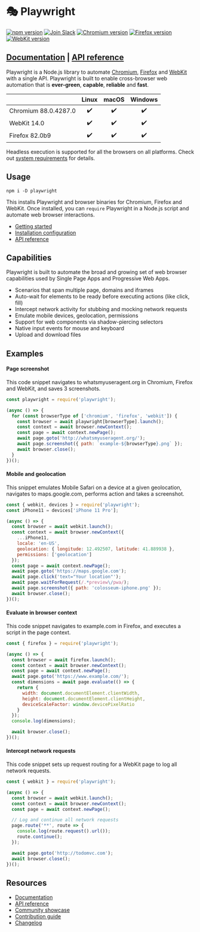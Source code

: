 # 🎭 Playwright

[![npm version](https://img.shields.io/npm/v/playwright.svg?style=flat)](https://www.npmjs.com/package/playwright) [![Join Slack](https://img.shields.io/badge/join-slack-infomational)](https://join.slack.com/t/playwright/shared_invite/enQtOTEyMTUxMzgxMjIwLThjMDUxZmIyNTRiMTJjNjIyMzdmZDA3MTQxZWUwZTFjZjQwNGYxZGM5MzRmNzZlMWI5ZWUyOTkzMjE5Njg1NDg) <!-- GEN:chromium-version-badge -->[![Chromium version](https://img.shields.io/badge/chromium-88.0.4287.0-blue.svg?logo=google-chrome)](https://www.chromium.org/Home)<!-- GEN:stop --> <!-- GEN:firefox-version-badge -->[![Firefox version](https://img.shields.io/badge/firefox-82.0b9-blue.svg?logo=mozilla-firefox)](https://www.mozilla.org/en-US/firefox/new/)<!-- GEN:stop --> [![WebKit version](https://img.shields.io/badge/webkit-14.0-blue.svg?logo=safari)](https://webkit.org/)

## [Documentation](https://playwright.dev) | [API reference](https://playwright.dev/#?path=docs/api.md)

Playwright is a Node.js library to automate [Chromium](https://www.chromium.org/Home), [Firefox](https://www.mozilla.org/en-US/firefox/new/) and [WebKit](https://webkit.org/) with a single API. Playwright is built to enable cross-browser web automation that is **ever-green**, **capable**, **reliable** and **fast**.

|          | Linux | macOS | Windows |
|   :---   | :---: | :---: | :---:   |
| Chromium <!-- GEN:chromium-version -->88.0.4287.0<!-- GEN:stop --> | :heavy_check_mark: | :heavy_check_mark: | :heavy_check_mark: |
| WebKit 14.0 | :heavy_check_mark: | :heavy_check_mark: | :heavy_check_mark: |
| Firefox <!-- GEN:firefox-version -->82.0b9<!-- GEN:stop --> | :heavy_check_mark: | :heavy_check_mark: | :heavy_check_mark: |

Headless execution is supported for all the browsers on all platforms. Check out [system requirements](https://playwright.dev/#?path=docs/intro.md&q=system-requirements) for details.

## Usage

```
npm i -D playwright
```

This installs Playwright and browser binaries for Chromium, Firefox and WebKit. Once installed, you can `require` Playwright in a Node.js script and automate web browser interactions.

* [Getting started](https://playwright.dev/#?path=docs/intro.md)
* [Installation configuration](https://playwright.dev/#?path=docs/installation.md)
* [API reference](https://playwright.dev/#?path=docs/api.md)

## Capabilities

Playwright is built to automate the broad and growing set of web browser capabilities used by Single Page Apps and Progressive Web Apps.

* Scenarios that span multiple page, domains and iframes
* Auto-wait for elements to be ready before executing actions (like click, fill)
* Intercept network activity for stubbing and mocking network requests
* Emulate mobile devices, geolocation, permissions
* Support for web components via shadow-piercing selectors
* Native input events for mouse and keyboard
* Upload and download files

## Examples

#### Page screenshot

This code snippet navigates to whatsmyuseragent.org in Chromium, Firefox and WebKit, and saves 3 screenshots.

```js
const playwright = require('playwright');

(async () => {
  for (const browserType of ['chromium', 'firefox', 'webkit']) {
    const browser = await playwright[browserType].launch();
    const context = await browser.newContext();
    const page = await context.newPage();
    await page.goto('http://whatsmyuseragent.org/');
    await page.screenshot({ path: `example-${browserType}.png` });
    await browser.close();
  }
})();
```

#### Mobile and geolocation

This snippet emulates Mobile Safari on a device at a given geolocation, navigates to maps.google.com, performs action and takes a screenshot.

```js
const { webkit, devices } = require('playwright');
const iPhone11 = devices['iPhone 11 Pro'];

(async () => {
  const browser = await webkit.launch();
  const context = await browser.newContext({
    ...iPhone11,
    locale: 'en-US',
    geolocation: { longitude: 12.492507, latitude: 41.889938 },
    permissions: ['geolocation']
  });
  const page = await context.newPage();
  await page.goto('https://maps.google.com');
  await page.click('text="Your location"');
  await page.waitForRequest(/.*preview\/pwa/);
  await page.screenshot({ path: 'colosseum-iphone.png' });
  await browser.close();
})();
```

#### Evaluate in browser context

This code snippet navigates to example.com in Firefox, and executes a script in the page context.

```js
const { firefox } = require('playwright');

(async () => {
  const browser = await firefox.launch();
  const context = await browser.newContext();
  const page = await context.newPage();
  await page.goto('https://www.example.com/');
  const dimensions = await page.evaluate(() => {
    return {
      width: document.documentElement.clientWidth,
      height: document.documentElement.clientHeight,
      deviceScaleFactor: window.devicePixelRatio
    }
  });
  console.log(dimensions);

  await browser.close();
})();
```

#### Intercept network requests

This code snippet sets up request routing for a WebKit page to log all network requests.

```js
const { webkit } = require('playwright');

(async () => {
  const browser = await webkit.launch();
  const context = await browser.newContext();
  const page = await context.newPage();

  // Log and continue all network requests
  page.route('**', route => {
    console.log(route.request().url());
    route.continue();
  });

  await page.goto('http://todomvc.com');
  await browser.close();
})();
```

## Resources

* [Documentation](https://playwright.dev/#?path=docs/README.md)
* [API reference](https://playwright.dev/#?path=docs/api.md)
* [Community showcase](https://playwright.dev/#?path=docs/showcase.md)
* [Contribution guide](CONTRIBUTING.md)
* [Changelog](https://github.com/microsoft/playwright/releases)
